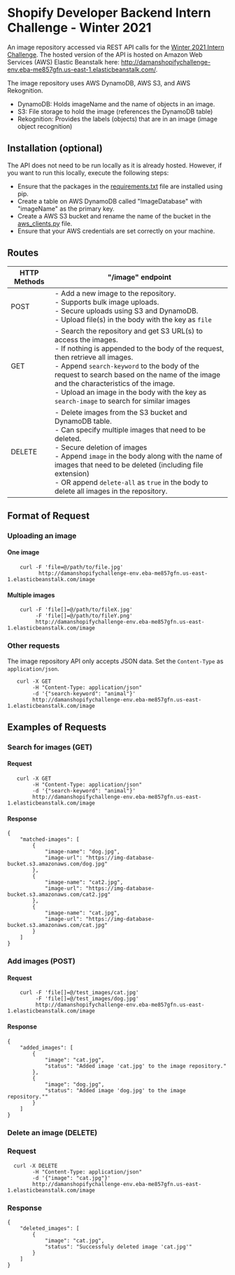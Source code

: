 # Shopify Developer Backend Intern Challenge - Winter 2021
An image repository accessed via REST API calls for the [Winter 2021 Intern Challenge](https://docs.google.com/document/d/1ZKRywXQLZWOqVOHC4JkF3LqdpO3Llpfk_CkZPR8bjak/edit). The hosted version of the API is hosted on Amazon Web Services (AWS) Elastic Beanstalk here: http://damanshopifychallenge-env.eba-me857gfn.us-east-1.elasticbeanstalk.com/.

The image repository uses AWS DynamoDB, AWS S3, and AWS Rekognition.
- DynamoDB: Holds imageName and the name of objects in an image.
- S3: File storage to hold the image (references the DynamoDB table)
- Rekognition: Provides the labels (objects) that are in an image (image object recognition)

## Installation (optional)
The API does not need to be run locally as it is already hosted. However, if you want to run this locally, execute the following steps:
- Ensure that the packages in the [requirements.txt](api/requirements.txt) file are installed using pip.
- Create a table on AWS DynamoDB called "ImageDatabase" with "imageName" as the primary key.
- Create a AWS S3 bucket and rename the name of the bucket in the [aws_clients.py](api/aws_clients.py) file.
- Ensure that your AWS credentials are set correctly on your machine.

## Routes
| HTTP Methods | "/image" endpoint                                                                                                                                                                                                                                                                                                                                                                     |
|--------------|---------------------------------------------------------------------------------------------------------------------------------------------------------------------------------------------------------------------------------------------------------------------------------------------------------------------------------------------------------------------------------------|
| POST         | - Add a new image to the repository. <br>- Supports bulk image uploads.<br>- Secure uploads using S3 and DynamoDB.<br>- Upload file(s) in the body with the key as ```file```                                                                                                                                                                                                             |
| GET          | - Search the repository and get S3 URL(s) to access the images.<br>- If nothing is appended to the body of the request, then retrieve all images.<br>- Append ```search-keyword``` to the body of the request to search based on the name of the image and the characteristics of the image.<br>- Upload an image in the body with the key as ```search-image``` to search for similar images |
| DELETE       | - Delete images from the S3 bucket and DynamoDB table.<br>- Can specify multiple images that need to be deleted.<br>- Secure deletion of images<br>- Append ```image``` in the body along with the name of images that need to be deleted (including file extension)<br>- OR append ```delete-all``` as ```true``` in the body to delete all images in the repository.                            |

## Format of Request

### Uploading an image
#### One image
```
    curl -F 'file=@/path/to/file.jpg' 
          http://damanshopifychallenge-env.eba-me857gfn.us-east-1.elasticbeanstalk.com/image
```

#### Multiple images
```
    curl -F 'file[]=@/path/to/fileX.jpg' 
         -F 'file[]=@/path/to/fileY.png' 
         http://damanshopifychallenge-env.eba-me857gfn.us-east-1.elasticbeanstalk.com/image
```

### Other requests
The image repository API only accepts JSON data. Set the ```Content-Type``` as ```application/json```.

``` 
   curl -X GET 
        -H "Content-Type: application/json" 
        -d '{"search-keyword": "animal"}'  
        http://damanshopifychallenge-env.eba-me857gfn.us-east-1.elasticbeanstalk.com/image
```

## Examples of Requests
### Search for images (GET)
#### Request

``` 
   curl -X GET 
        -H "Content-Type: application/json" 
        -d '{"search-keyword": "animal"}'  
        http://damanshopifychallenge-env.eba-me857gfn.us-east-1.elasticbeanstalk.com/image
```
#### Response
```
{
    "matched-images": [
        {
            "image-name": "dog.jpg",
            "image-url": "https://img-database-bucket.s3.amazonaws.com/dog.jpg"
        },
        {
            "image-name": "cat2.jpg",
            "image-url": "https://img-database-bucket.s3.amazonaws.com/cat2.jpg"
        },
        {
            "image-name": "cat.jpg",
            "image-url": "https://img-database-bucket.s3.amazonaws.com/cat.jpg"
        }
    ]
}
```

### Add images (POST)
#### Request
```
    curl -F 'file[]=@/test_images/cat.jpg' 
         -F 'file[]=@/test_images/dog.jpg' 
         http://damanshopifychallenge-env.eba-me857gfn.us-east-1.elasticbeanstalk.com/image
```

#### Response
```
{
    "added_images": [
        {
            "image": "cat.jpg",
            "status": "Added image 'cat.jpg' to the image repository."
        },
        {
            "image": "dog.jpg",
            "status": "Added image 'dog.jpg' to the image repository.""
        }
    ]
}
```

### Delete an image (DELETE)
### Request
```
  curl -X DELETE 
        -H "Content-Type: application/json" 
        -d '{"image": "cat.jpg"}'  
        http://damanshopifychallenge-env.eba-me857gfn.us-east-1.elasticbeanstalk.com/image
```

### Response
```
{
    "deleted_images": [
        {
            "image": "cat.jpg",
            "status": "Successfuly deleted image 'cat.jpg'"
        }
    ]
}
```
